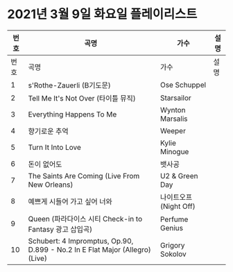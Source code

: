 # 2021년 3월 9일 화요일 플레이리스트

| 번호 | 곡명 | 가수 | 설명 |
|------|------|------|------|
| 번호 | 곡명 | 가수 | 설명 |
| 1 | s'Rothe-Zauerli (B기도문) | Ose Schuppel |  |
| 2 | Tell Me It's Not Over (타이틀 뮤직) | Starsailor |  |
| 3 | Everything Happens To Me | Wynton Marsalis |  |
| 4 | 향기로운 추억 | Weeper |  |
| 5 | Turn It Into Love | Kylie Minogue |  |
| 6 | 돈이 없어도 | 뱃사공 |  |
| 7 | The Saints Are Coming (Live From New Orleans) | U2 & Green Day |  |
| 8 | 예쁘게 시들어 가고 싶어 너와 | 나이트오프 (Night Off) |  |
| 9 | Queen (파라다이스 시티 Check-in to Fantasy 광고 삽입곡) | Perfume Genius |  |
| 10 | Schubert: 4 Impromptus, Op.90, D.899 - No.2 In E Flat Major (Allegro) (Live) | Grigory Sokolov |  |
